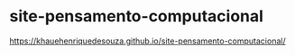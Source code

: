 # site-pensamento-computacional

https://khauehenriquedesouza.github.io/site-pensamento-computacional/
